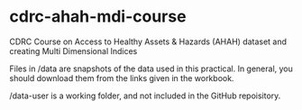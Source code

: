 # cdrc-ahah-mdi-course
CDRC Course on Access to Healthy Assets &amp; Hazards (AHAH) dataset and creating Multi Dimensional Indices

Files in /data are snapshots of the data used in this practical. In general, you should download them from the links given in the workbook. 

/data-user is a working folder, and not included in the GitHub repoisitory. 
